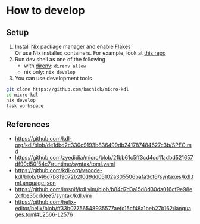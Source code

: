 # How to develop

## Setup

1. Install [Nix](https://nixos.org/) package manager and enable [Flakes](https://nixos.wiki/wiki/Flakes)\
   Or use Nix installed containers. For example, look at [this repo](https://github.com/kachick/containers)
2. Run dev shell as one of the following
   - with [direnv](https://github.com/direnv/direnv): `direnv allow`
   - nix only: `nix develop`
3. You can use development tools

```bash
git clone https://github.com/kachick/micro-kdl
cd micro-kdl
nix develop
task workspace
```

## References

- <https://github.com/kdl-org/kdl/blob/de1dbd2c330c9193b836499db241787484627c3b/SPEC.md>
- <https://github.com/zyedidia/micro/blob/21bb61c5ff3cd4cd11adbd521657df90d50f54c7/runtime/syntax/toml.yaml>
- <https://github.com/kdl-org/vscode-kdl/blob/646d7b819d72b2f0d9dd05102a305506bafa3cf6/syntaxes/kdl.tmLanguage.json>
- <https://github.com/imsnif/kdl.vim/blob/b84d7d3a15d8d30da016cf9e98e2cfbe35cddee5/syntax/kdl.vim>
- <https://github.com/helix-editor/helix/blob/ff33b07756548935577aefc15cf48a1beb27b162/languages.toml#L2566-L2576>
